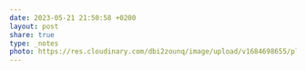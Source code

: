 ```yaml
---
date: 2023-05-21 21:50:58 +0200
layout: post
share: true
type: _notes
photo: https://res.cloudinary.com/dbi2zounq/image/upload/v1684698655/pltouhlhxqgsybjpu6t2.jpg
---
```



